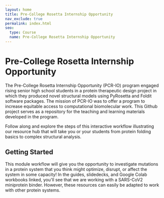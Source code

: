 ```yaml
---
layout: home
title: Pre-College Rosetta Internship Opportunity
nav_exclude: true
permalink: index.html
seo:
  type: Course
  name: Pre-College Rosetta Internship Opportunity
---
```

# Pre-College Rosetta Internship Opportunity
The Pre-College Rosetta Internship Opportunity (PCR-IO) program engaged rising senior high school students in a protein therapeutic design project in which they produced novel structural models using PyRosetta and Foldit software packages. The mission of PCR-IO was to offer a program to increase equitable access to computational biomolecular work. This Github project serves as a repository for the teaching and learning materials developed in the program.

Follow along and explore the steps of this interactive workflow illustrating our resource hub that will take you or your students from protein folding basics to complex structural analysis.


## Getting Started

This module workflow will give you the opportunity to investigate mutations in a protein system that you think might optimize, disrupt, or affect the system in some capacity! In the guides, slidedecks, and Google Colab workbooks linked, you'll see that we are working with a SARS-CoV2 miniprotein binder. However, these resources can easily be adapted to work with other protein systems.
